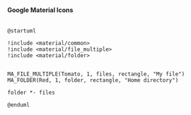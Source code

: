 #### Google Material Icons

```plantuml

@startuml

!include <material/common>
!include <material/file_multiple>
!include <material/folder>


MA_FILE_MULTIPLE(Tomato, 1, files, rectangle, "My file")
MA_FOLDER(Red, 1, folder, rectangle, "Home directory")

folder *- files

@enduml

```
